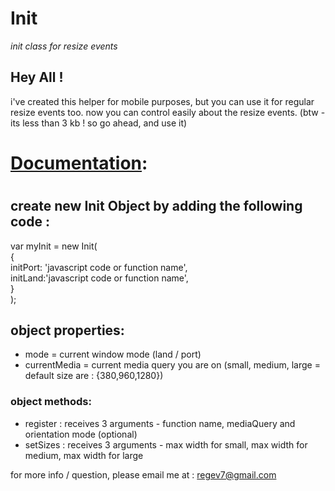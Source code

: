 # Init
<i>init class for resize events</i>
<h2>Hey All !</h2>
i've created this helper for mobile purposes, but you can use it for regular resize events too.
now you can control easily about the resize events.
(btw - its less than 3 kb ! so go ahead, and use it)
<h1><u>Documentation</u>:<h1>
      <h2>create new Init Object by adding the following code :</h2>
      var myInit = new Init(<br/>
        {<br/>
        initPort: 'javascript code or function name',<br/>
        initLand:'javascript code or function name',<br/>
        }<br/>
      );
  <h2>object properties:<br/></h2>
  <ul>
    <li>mode = current window mode (land / port)</li>
    <li>currentMedia = current media query you are on (small, medium, large = default size are : {380,960,1280})</li>
  </ul>
  <h3>object methods:<br/></h3>
  <ul>
    <li>register : receives 3 arguments - function name, mediaQuery and orientation mode (optional)</li>
    <li>setSizes : receives 3 arguments - max width for small, max width for medium, max width for large</li>
  </ul>

for more info / question, please email me at : regev7@gmail.com
